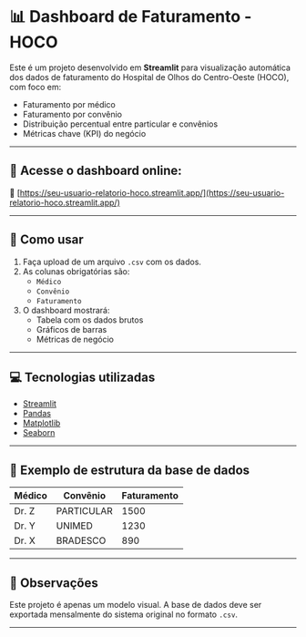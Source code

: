 # 📊 Dashboard de Faturamento - HOCO

Este é um projeto desenvolvido em **Streamlit** para visualização automática dos dados de faturamento do Hospital de Olhos do Centro-Oeste (HOCO), com foco em:

- Faturamento por médico
- Faturamento por convênio
- Distribuição percentual entre particular e convênios
- Métricas chave (KPI) do negócio

---

## 🚀 Acesse o dashboard online:

🔗 [https://seu-usuario-relatorio-hoco.streamlit.app/](https://seu-usuario-relatorio-hoco.streamlit.app/)

---

## 📂 Como usar

1. Faça upload de um arquivo `.csv` com os dados.
2. As colunas obrigatórias são:
   - `Médico`
   - `Convênio`
   - `Faturamento`
3. O dashboard mostrará:
   - Tabela com os dados brutos
   - Gráficos de barras
   - Métricas de negócio

---

## 💻 Tecnologias utilizadas

- [Streamlit](https://streamlit.io/)
- [Pandas](https://pandas.pydata.org/)
- [Matplotlib](https://matplotlib.org/)
- [Seaborn](https://seaborn.pydata.org/)

---

## 📁 Exemplo de estrutura da base de dados

| Médico   | Convênio     | Faturamento |
|----------|--------------|-------------|
| Dr. Z    | PARTICULAR   | 1500        |
| Dr. Y    | UNIMED       | 1230        |
| Dr. X    | BRADESCO     | 890         |

---

## 🧠 Observações

Este projeto é apenas um modelo visual. A base de dados deve ser exportada mensalmente do sistema original no formato `.csv`.

---
